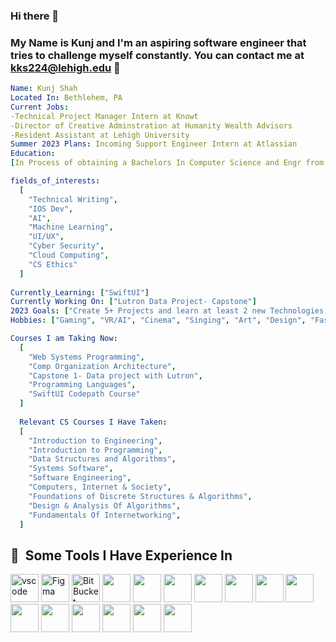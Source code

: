 ### Hi there 👋
### My Name is Kunj and I'm an aspiring software engineer that tries to challenge myself constantly. You can contact me at kks224@lehigh.edu 📧


```yaml
Name: Kunj Shah
Located In: Bethlehem, PA
Current Jobs: 
-Technical Project Manager Intern at Knowt
-Director of Creative Adminstration at Humanity Wealth Advisors
-Resident Assistant at Lehigh University
Summer 2023 Plans: Incoming Support Engineer Intern at Atlassian 
Education: 
[In Process of obtaining a Bachelors In Computer Science and Engr from Lehigh University, Class of 2024]

fields_of_interests:
  [
    "Technical Writing",
    "IOS Dev",
    "AI",
    "Machine Learning",
    "UI/UX",
    "Cyber Security",
    "Cloud Computing",
    "CS Ethics"
  ]
  
Currently_Learning: ["SwiftUI"]
Currently Working On: ["Lutron Data Project- Capstone"]
2023 Goals: ["Create 5+ Projects and learn at least 2 new Technologies."]
Hobbies: ["Gaming", "VR/AI", "Cinema", "Singing", "Art", "Design", "Fashion"]

Courses I am Taking Now: 
  [
    "Web Systems Programming", 
    "Comp Organization Architecture", 
    "Capstone 1- Data project with Lutron", 
    "Programming Languages", 
    "SwiftUI Codepath Course"
  ]
  
  Relevant CS Courses I Have Taken: 
  [
    "Introduction to Engineering",
    "Introduction to Programming",
    "Data Structures and Algorithms", 
    "Systems Software", 
    "Software Engineering",
    "Computers, Internet & Society", 
    "Foundations of Discrete Structures & Algorithms", 
    "Design & Analysis Of Algorithms",
    "Fundamentals Of Internetworking",
  ]


```
<h2> 🚀 &nbsp;Some Tools I Have Experience In </h2>
<p align="left">
<img src="https://cdn.jsdelivr.net/gh/devicons/devicon/icons/vscode/vscode-original.svg" alt="vscode" width="45" height="45"/>
<img src="https://cdn.jsdelivr.net/gh/devicons/devicon/icons/figma/figma-original.svg" alt="Figma" width="45" height="45"/>
<img src="https://cdn.jsdelivr.net/gh/devicons/devicon/icons/bitbucket/bitbucket-original.svg" alt="BitBucket" width="45" height="45"/>
<img src="https://cdn.jsdelivr.net/gh/devicons/devicon/icons/c/c-original.svg" width="45" height="45"/>
<img src="https://cdn.jsdelivr.net/gh/devicons/devicon/icons/cplusplus/cplusplus-original.svg" width="45" height="45" />
<img src="https://cdn.jsdelivr.net/gh/devicons/devicon/icons/java/java-original.svg" width="45" height="45"/>
<img src="https://cdn.jsdelivr.net/gh/devicons/devicon/icons/css3/css3-original.svg" width="45" height="45" />
<img src="https://cdn.jsdelivr.net/gh/devicons/devicon/icons/html5/html5-original.svg" width="45" height="45"/>
<img src="https://cdn.jsdelivr.net/gh/devicons/devicon/icons/git/git-original.svg" width="45" height="45" />

<img src="https://cdn.jsdelivr.net/gh/devicons/devicon/icons/github/github-original.svg" width="45" height="45"/>
          
<img src="https://cdn.jsdelivr.net/gh/devicons/devicon/icons/androidstudio/androidstudio-original.svg" width="45" height="45"/>
<img src="https://cdn.jsdelivr.net/gh/devicons/devicon/icons/postgresql/postgresql-original.svg" width="45" height="45"/>
<img src="https://cdn.jsdelivr.net/gh/devicons/devicon/icons/firebase/firebase-plain.svg" width="45" height="45" />
<img src="https://cdn.jsdelivr.net/gh/devicons/devicon/icons/drupal/drupal-original-wordmark.svg" width="45" height="45"/>
<img src="https://cdn.jsdelivr.net/gh/devicons/devicon/icons/heroku/heroku-original.svg" width="45" height="45"/>
<img src="https://cdn.jsdelivr.net/gh/devicons/devicon/icons/jira/jira-original.svg" width="45" height="45"/>
                    
          
          
</p>
